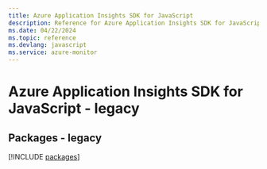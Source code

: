 ```yaml
---
title: Azure Application Insights SDK for JavaScript
description: Reference for Azure Application Insights SDK for JavaScript
ms.date: 04/22/2024
ms.topic: reference
ms.devlang: javascript
ms.service: azure-monitor
---
```

# Azure Application Insights SDK for JavaScript - legacy
## Packages - legacy
[!INCLUDE [packages](application-insights-index.md)]